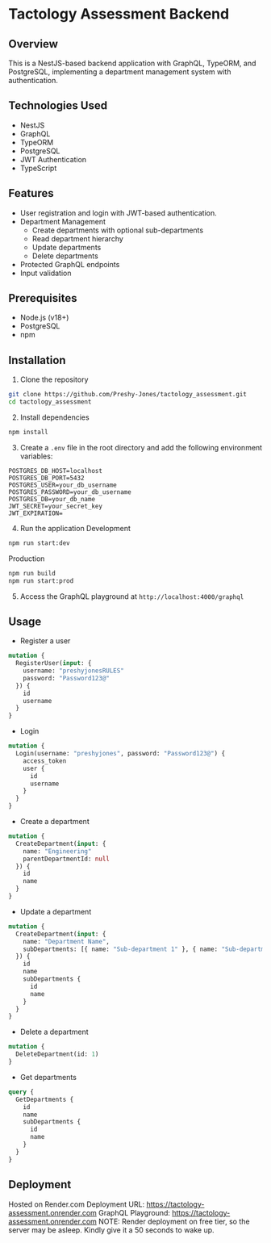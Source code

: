 # Tactology Assessment Backend

## Overview
This is a NestJS-based backend application with GraphQL, TypeORM, and PostgreSQL, implementing a department management system with authentication.

## Technologies Used
- NestJS
- GraphQL
- TypeORM
- PostgreSQL
- JWT Authentication
- TypeScript

## Features
-  User registration and login with JWT-based authentication.
- Department Management
  - Create departments with optional sub-departments
  - Read department hierarchy
  - Update departments
  - Delete departments
- Protected GraphQL endpoints
- Input validation

## Prerequisites
- Node.js (v18+)
- PostgreSQL
- npm

## Installation

1. Clone the repository
```bash
git clone https://github.com/Preshy-Jones/tactology_assessment.git
cd tactology_assessment
```

2. Install dependencies
```bash
npm install
```

3. Create a `.env` file in the root directory and add the following environment variables:
```env
POSTGRES_DB_HOST=localhost
POSTGRES_DB_PORT=5432
POSTGRES_USER=your_db_username
POSTGRES_PASSWORD=your_db_username
POSTGRES_DB=your_db_name
JWT_SECRET=your_secret_key
JWT_EXPIRATION=
```

4. Run the application
  Development
```bash
npm run start:dev
```
  Production
```bash
npm run build
npm run start:prod
```

5. Access the GraphQL playground at `http://localhost:4000/graphql`

## Usage
- Register a user
```graphql
mutation {
  RegisterUser(input: {
    username: "preshyjonesRULES"
    password: "Password123@"
  }) {
    id
    username
  }
}
```

- Login
```graphql
mutation {
  Login(username: "preshyjones", password: "Password123@") {
    access_token
    user {
      id
      username
    }
  }
}
```

- Create a department
```graphql
mutation {
  CreateDepartment(input: {
    name: "Engineering"
    parentDepartmentId: null
  }) {
    id
    name
  }
}
```

- Update a department
```graphql
mutation {
  CreateDepartment(input: {
    name: "Department Name",
    subDepartments: [{ name: "Sub-department 1" }, { name: "Sub-department 2" }]
  }) {
    id
    name
    subDepartments {
      id
      name
    }
  }
}
```

- Delete a department
```graphql
mutation {
  DeleteDepartment(id: 1)
}
```

- Get departments
```graphql
query {
  GetDepartments {
    id
    name
    subDepartments {
      id
      name
    }
  }
}
```

## Deployment
Hosted on Render.com
Deployment URL: https://tactology-assessment.onrender.com
GraphQL Playground: https://tactology-assessment.onrender.com
NOTE: Render deployment on free tier, so the server may be asleep. Kindly give it a 50 seconds to wake up.








